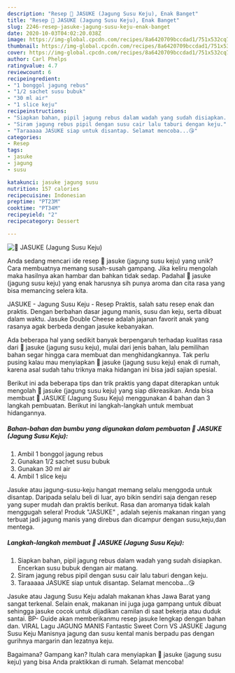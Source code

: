```yaml
---
description: "Resep 🌻 JASUKE (Jagung Susu Keju), Enak Banget"
title: "Resep 🌻 JASUKE (Jagung Susu Keju), Enak Banget"
slug: 2246-resep-jasuke-jagung-susu-keju-enak-banget
date: 2020-10-03T04:02:20.038Z
image: https://img-global.cpcdn.com/recipes/8a6420709bccdad1/751x532cq70/🌻-jasuke-jagung-susu-keju-foto-resep-utama.jpg
thumbnail: https://img-global.cpcdn.com/recipes/8a6420709bccdad1/751x532cq70/🌻-jasuke-jagung-susu-keju-foto-resep-utama.jpg
cover: https://img-global.cpcdn.com/recipes/8a6420709bccdad1/751x532cq70/🌻-jasuke-jagung-susu-keju-foto-resep-utama.jpg
author: Carl Phelps
ratingvalue: 4.7
reviewcount: 6
recipeingredient:
- "1 bonggol jagung rebus"
- "1/2 sachet susu bubuk"
- "30 ml air"
- "1 slice keju"
recipeinstructions:
- "Siapkan bahan, pipil jagung rebus dalam wadah yang sudah disiapkan. Encerkan susu bubuk dengan air matang."
- "Siram jagung rebus pipil dengan susu cair lalu taburi dengan keju."
- "Taraaaaa JASUKE siap untuk disantap. Selamat mencoba...😘"
categories:
- Resep
tags:
- jasuke
- jagung
- susu

katakunci: jasuke jagung susu 
nutrition: 157 calories
recipecuisine: Indonesian
preptime: "PT23M"
cooktime: "PT34M"
recipeyield: "2"
recipecategory: Dessert

---
```



![🌻 JASUKE (Jagung Susu Keju)](https://img-global.cpcdn.com/recipes/8a6420709bccdad1/751x532cq70/🌻-jasuke-jagung-susu-keju-foto-resep-utama.jpg)

Anda sedang mencari ide resep 🌻 jasuke (jagung susu keju) yang unik? Cara membuatnya memang susah-susah gampang. Jika keliru mengolah maka hasilnya akan hambar dan bahkan tidak sedap. Padahal 🌻 jasuke (jagung susu keju) yang enak harusnya sih punya aroma dan cita rasa yang bisa memancing selera kita.

JASUKE - Jagung Susu Keju - Resep Praktis, salah satu resep enak dan praktis. Dengan berbahan dasar jagung manis, susu dan keju, serta dibuat dalam waktu. Jasuke Double Cheese adalah jajanan favorit anak yang rasanya agak berbeda dengan jasuke kebanyakan.

Ada beberapa hal yang sedikit banyak berpengaruh terhadap kualitas rasa dari 🌻 jasuke (jagung susu keju), mulai dari jenis bahan, lalu pemilihan bahan segar hingga cara membuat dan menghidangkannya. Tak perlu pusing kalau mau menyiapkan 🌻 jasuke (jagung susu keju) enak di rumah, karena asal sudah tahu triknya maka hidangan ini bisa jadi sajian spesial.


Berikut ini ada beberapa tips dan trik praktis yang dapat diterapkan untuk mengolah 🌻 jasuke (jagung susu keju) yang siap dikreasikan. Anda bisa membuat 🌻 JASUKE (Jagung Susu Keju) menggunakan 4 bahan dan 3 langkah pembuatan. Berikut ini langkah-langkah untuk membuat hidangannya.

<!--inarticleads1-->

##### Bahan-bahan dan bumbu yang digunakan dalam pembuatan 🌻 JASUKE (Jagung Susu Keju):

1. Ambil 1 bonggol jagung rebus
1. Gunakan 1/2 sachet susu bubuk
1. Gunakan 30 ml air
1. Ambil 1 slice keju


Jasuke atau jagung-susu-keju hangat memang selalu menggoda untuk disantap. Daripada selalu beli di luar, ayo bikin sendiri saja dengan resep yang super mudah dan praktis berikut. Rasa dan aromanya tidak kalah menggugah selera! Produk &#34;JASUKE&#34; , adalah sejenis makanan ringan yang terbuat jadi jagung manis yang direbus dan dicampur dengan susu,keju,dan mentega. 

<!--inarticleads2-->

##### Langkah-langkah membuat 🌻 JASUKE (Jagung Susu Keju):

1. Siapkan bahan, pipil jagung rebus dalam wadah yang sudah disiapkan. Encerkan susu bubuk dengan air matang.
1. Siram jagung rebus pipil dengan susu cair lalu taburi dengan keju.
1. Taraaaaa JASUKE siap untuk disantap. Selamat mencoba...😘


Jasuke atau Jagung Susu Keju adalah makanan khas Jawa Barat yang sangat terkenal. Selain enak, makanan ini juga juga gampang untuk dibuat sehingga jasuke cocok untuk dijadikan camilan di saat bekerja atau duduk santai. BP- Guide akan memberikanmu resep jasuke lengkap dengan bahan dan. VIRAL Lagu JAGUNG MANIS Fantastic Sweet Corn VS JASUKE Jagung Susu Keju Manisnya jagung dan susu kental manis berpadu pas dengan gurihnya margarin dan lezatnya keju. 

Bagaimana? Gampang kan? Itulah cara menyiapkan 🌻 jasuke (jagung susu keju) yang bisa Anda praktikkan di rumah. Selamat mencoba!

